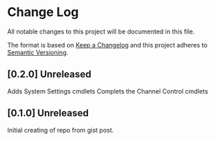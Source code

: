 # Change Log

All notable changes to this project will be documented in this file.

The format is based on [Keep a Changelog](http://keepachangelog.com/)
and this project adheres to [Semantic Versioning](http://semver.org/).

## [0.2.0] Unreleased

Adds System Settings cmdlets
Complets the Channel Control cmdlets


## [0.1.0] Unreleased

Initial creating of repo from gist post.
